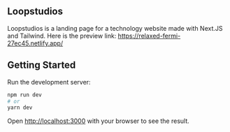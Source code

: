 ## Loopstudios

Loopstudios is a landing page for a technology website made with Next.JS and Tailwind. Here is the preview link: https://relaxed-fermi-27ec45.netlify.app/

## Getting Started

Run the development server:

```bash
npm run dev
# or
yarn dev
```

Open [http://localhost:3000](http://localhost:3000) with your browser to see the result.
